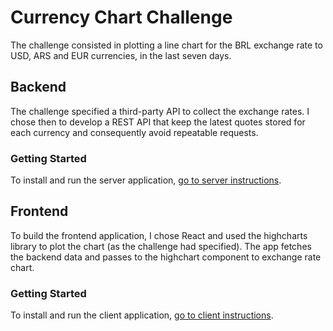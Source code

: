 # Currency Chart Challenge

The challenge consisted in plotting a line chart for the BRL exchange rate to USD, ARS and EUR currencies, in the last seven days.

## Backend

The challenge specified a third-party API to collect the exchange rates. I chose then to develop a REST API that keep the latest quotes stored for each currency and consequently avoid repeatable requests.

### Getting Started

To install and run the server application, [go to server instructions](https://github.com/rodrigobello/currency-chart-challenge/blob/master/server/README.md).

## Frontend

To build the frontend application, I chose React and used the highcharts library to plot the chart (as the challenge had specified). The app fetches the backend data and passes to the highchart component to exchange rate chart.

### Getting Started

To install and run the client application, [go to client instructions](https://github.com/rodrigobello/currency-chart-challenge/blob/master/client/README.md).
